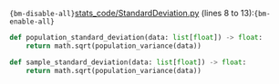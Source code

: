 `{bm-disable-all}`[stats_code/StandardDeviation.py](stats_code/StandardDeviation.py) (lines 8 to 13):`{bm-enable-all}`

```python
def population_standard_deviation(data: list[float]) -> float:
    return math.sqrt(population_variance(data))

def sample_standard_deviation(data: list[float]) -> float:
    return math.sqrt(population_variance(data))
```